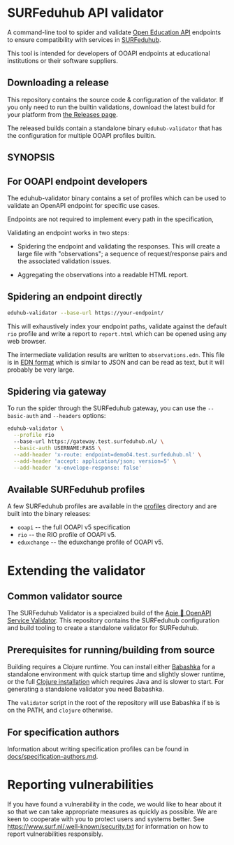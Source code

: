 <!--
    SPDX-FileCopyrightText: 2024, 2025 SURF B.V.
    SPDX-License-Identifier: EPL-2.0
    SPDX-FileContributor: Joost Diepenmaat
-->

# SURFeduhub API validator

A command-line tool to spider and validate [Open Education
API](https://openonderwijsapi.nl/) endpoints to ensure compatibility
with services in
[SURFeduhub](https://www.surf.nl/surfeduhub-veilig-uitwisselen-van-onderwijsdata).

This tool is intended for developers of OOAPI endpoints at educational
institutions or their software suppliers.

## Downloading a release

This repository contains the source code & configuration of the
validator. If you only need to run the builtin validations, download
the latest build for your platform from [the Releases
page](https://github.com/SURFnet/eduhub-validator/releases).

The released builds contain a standalone binary `eduhub-validator`
that has the configuration for multiple OOAPI profiles builtin.

## SYNOPSIS

<!-- INCLUDE USAGE HERE -->

## For OOAPI endpoint developers

The eduhub-validator binary contains a set of profiles which can be
used to validate an OpenAPI endpoint for specific use cases.

Endpoints are not required to implement every path in the
specification, 

Validating an endpoint works in two steps:

  - Spidering the endpoint and validating the responses. This will
    create a large file with "observations"; a sequence of
    request/response pairs and the associated validation issues.
    
  - Aggregating the observations into a readable HTML report.
  
## Spidering an endpoint directly

```sh
eduhub-validator --base-url https://your-endpoint/
```

This will exhaustively index your endpoint paths, validate against the
default `rio` profile and write a report to `report.html` which can be
opened using any web browser.

The intermediate validation results are written to
`observations.edn`. This file is in [EDN
format](https://github.com/edn-format/edn) which is similar to JSON
and can be read as text, but it will probably be very large.

## Spidering via gateway

To run the spider through the SURFeduhub gateway, you can use the
`--basic-auth` and `--headers` options:

```sh
eduhub-validator \
  --profile rio
  --base-url https://gateway.test.surfeduhub.nl/ \
  --basic-auth USERNAME:PASS \
  --add-header 'x-route: endpoint=demo04.test.surfeduhub.nl' \
  --add-header 'accept: application/json; version=5' \
  --add-header 'x-envelope-response: false'
```

## Available SURFeduhub profiles

A few SURFeduhub profiles are available in the [profiles](./profiles)
directory and are built into the binary releases:

  - `ooapi` -- the full OOAPI v5 specification
  - `rio` -- the RIO profile of OOAPI v5.
  - `eduxchange` -- the eduxchange profile of OOAPI v5.

# Extending the validator

## Common validator source

The SURFeduhub Validator is a specialzed build of the [Apie 🙈 OpenAPI
Service Validator](https://github.com/SURFnet/apie). This repository
contains the SURFeduhub configuration and build tooling to create a
standalone validator for SURFeduhub.

## Prerequisites for running/building from source

Building requires a Clojure runtime. You can install either
[Babashka](https://github.com/babashka/babashka#installation) for a
standalone environment with quick startup time and slightly slower
runtime, or the full [Clojure
installation](https://clojure.org/guides/install_clojure) which
requires Java and is slower to start. For generating a standalone
validator you need Babashka.

The `validator` script in the root of the repository will use Babashka
if `bb` is on the PATH, and `clojure` otherwise.

## For specification authors

Information about writing specification profiles can be found in
[docs/specification-authors.md](./docs/specification-authors.md).

# Reporting vulnerabilities

If you have found a vulnerability in the code, we would like to hear
about it so that we can take appropriate measures as quickly as
possible. We are keen to cooperate with you to protect users and
systems better. See https://www.surf.nl/.well-known/security.txt for
information on how to report vulnerabilities responsibly.
